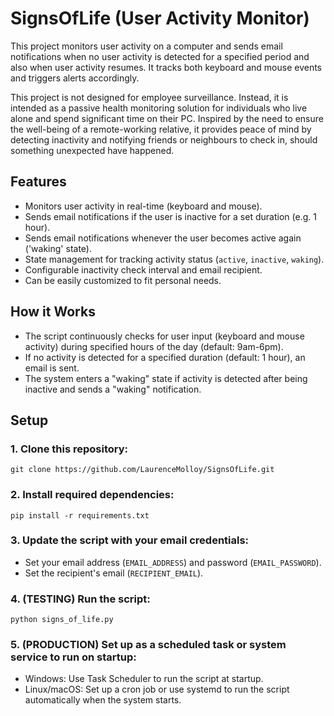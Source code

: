 # SignsOfLife (User Activity Monitor)

This project monitors user activity on a computer and sends email notifications when no user activity is detected for a 
specified period and also when user activity resumes. It tracks both keyboard and mouse events and triggers alerts accordingly.

This project is not designed for employee surveillance. Instead, it is intended as a passive health monitoring solution for
individuals who live alone and spend significant time on their PC. Inspired by the need to ensure the well-being of a remote-working
relative, it provides peace of mind by detecting inactivity and notifying friends or neighbours to check in, should something unexpected
have happened.

## Features
- Monitors user activity in real-time (keyboard and mouse).
- Sends email notifications if the user is inactive for a set duration (e.g. 1 hour).
- Sends email notifications whenever the user becomes active again ('waking' state).
- State management for tracking activity status (`active`, `inactive`, `waking`).
- Configurable inactivity check interval and email recipient.
- Can be easily customized to fit personal needs.

## How it Works
- The script continuously checks for user input (keyboard and mouse activity) during specified hours of the day (default: 9am-6pm).
- If no activity is detected for a specified duration (default: 1 hour), an email is sent.
- The system enters a "waking" state if activity is detected after being inactive and sends a "waking" notification.

## Setup
### 1. Clone this repository:
   ```
   git clone https://github.com/LaurenceMolloy/SignsOfLife.git
   ```
### 2. Install required dependencies:
   ```
   pip install -r requirements.txt
   ```
### 3. Update the script with your email credentials:
   - Set your email address (`EMAIL_ADDRESS`) and password (`EMAIL_PASSWORD`).
   - Set the recipient's email (`RECIPIENT_EMAIL`).
### 4. (TESTING) Run the script:
   ```
   python signs_of_life.py
   ```
### 5. (PRODUCTION) Set up as a scheduled task or system service to run on startup:
   - Windows: Use Task Scheduler to run the script at startup.
   - Linux/macOS: Set up a cron job or use systemd to run the script automatically when the system starts.
